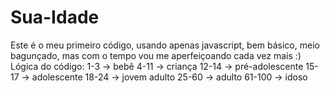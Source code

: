 # Sua-Idade
Este é o meu primeiro código, usando apenas javascript, bem básico, meio bagunçado, mas com o tempo vou me aperfeiçoando cada vez mais :)
Lógica do código:
1-3 -> bebê
4-11 -> criança
12-14 -> pré-adolescente
15-17 -> adolescente
18-24 -> jovem adulto
25-60 -> adulto
61-100 -> idoso
